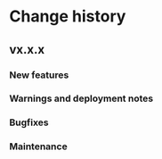 # Change history

## vx.x.x

### New features


### Warnings and deployment notes



### Bugfixes



### Maintenance
